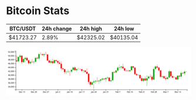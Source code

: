 # Bitcoin Stats

BTC/USDT|24h change|24h high|24h low|
|---|---|---|---|
|$41723.27|2.89%|$42325.02|$40135.04|

<img src="./chart.svg">
